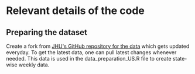# Relevant details of the code

## Preparing the dataset

Create a fork from [JHU's GitHub repository for the data](https://github.com/CSSEGISandData/COVID-19) which gets updated everyday. To get the latest data, one can pull latest changes whenever needed. This data is used in the data_preparation_US.R file to create state-wise weekly data.

